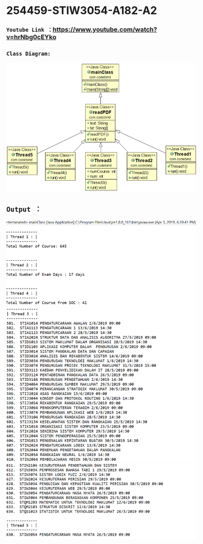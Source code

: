 # 254459-STIW3054-A182-A2

### ```Youtube Link ：```https://www.youtube.com/watch?v=hrNbg0cEYko

### ```Class Diagram: ```
![](https://github.com/ChongMeiYong/254459-STIW3054-A182-A2/blob/master/Assignment2.png)

## ```Output ：```
![](https://github.com/ChongMeiYong/254459-STIW3054-A182-A2/blob/master/output.PNG)
![](https://github.com/ChongMeiYong/254459-STIW3054-A182-A2/blob/master/output1.PNG)
![](https://github.com/ChongMeiYong/254459-STIW3054-A182-A2/blob/master/output2.PNG)
